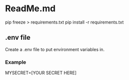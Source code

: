 # ReadMe.md

pip freeze > requirements.txt
pip install -r requirements.txt

## .env file

Create a .env file to put environment variables in.

### Example

MYSECRET=[YOUR SECRET HERE]